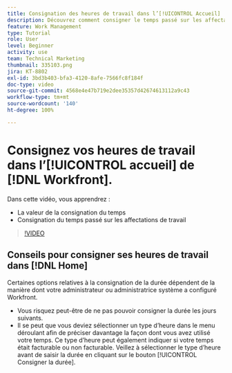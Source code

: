 ```yaml
---
title: Consignation des heures de travail dans l’[!UICONTROL Accueil]
description: Découvrez comment consigner le temps passé sur les affectations de travail dans  [!DNL  Workfront]. Découvrez pourquoi votre organisation peut exiger la consignation du temps de travail.
feature: Work Management
type: Tutorial
role: User
level: Beginner
activity: use
team: Technical Marketing
thumbnail: 335103.png
jira: KT-8802
exl-id: 3bd3b403-bfa3-4120-8afe-7566fc8f184f
doc-type: video
source-git-commit: 4568e4e47b719e2dee35357d42674613112a9c43
workflow-type: tm+mt
source-wordcount: '140'
ht-degree: 100%

---
```


# Consignez vos heures de travail dans l’[!UICONTROL accueil] de [!DNL Workfront].

Dans cette vidéo, vous apprendrez :

* La valeur de la consignation du temps
* Consignation du temps passé sur les affectations de travail

>[!VIDEO](https://video.tv.adobe.com/v/335103/?quality=12&learn=on&enablevpops)

## Conseils pour consigner ses heures de travail dans [!DNL Home]

Certaines options relatives à la consignation de la durée dépendent de la manière dont votre administrateur ou administratrice système a configuré Workfront.

* Vous risquez peut-être de ne pas pouvoir consigner la durée les jours suivants.
* Il se peut que vous deviez sélectionner un type d’heure dans le menu déroulant afin de préciser davantage la façon dont vous avez utilisé votre temps. Ce type d’heure peut également indiquer si votre temps était facturable ou non facturable. Veillez à sélectionner le type d’heure avant de saisir la durée en cliquant sur le bouton [!UICONTROL Consigner la durée].

<!--
learn more URLs
-->
